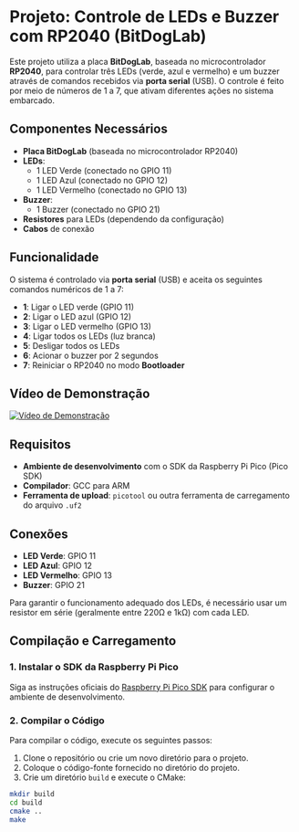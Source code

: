 # Projeto: Controle de LEDs e Buzzer com RP2040 (BitDogLab)

Este projeto utiliza a placa **BitDogLab**, baseada no microcontrolador **RP2040**, para controlar três LEDs (verde, azul e vermelho) e um buzzer através de comandos recebidos via **porta serial** (USB). O controle é feito por meio de números de 1 a 7, que ativam diferentes ações no sistema embarcado.

## Componentes Necessários

- **Placa BitDogLab** (baseada no microcontrolador RP2040)
- **LEDs**:
  - 1 LED Verde (conectado no GPIO 11)
  - 1 LED Azul (conectado no GPIO 12)
  - 1 LED Vermelho (conectado no GPIO 13)
- **Buzzer**:
  - 1 Buzzer (conectado no GPIO 21)
- **Resistores** para LEDs (dependendo da configuração)
- **Cabos** de conexão

## Funcionalidade

O sistema é controlado via **porta serial** (USB) e aceita os seguintes comandos numéricos de 1 a 7:

- **1**: Ligar o LED verde (GPIO 11)
- **2**: Ligar o LED azul (GPIO 12)
- **3**: Ligar o LED vermelho (GPIO 13)
- **4**: Ligar todos os LEDs (luz branca)
- **5**: Desligar todos os LEDs
- **6**: Acionar o buzzer por 2 segundos
- **7**: Reiniciar o RP2040 no modo **Bootloader**

## Vídeo de Demonstração
[![Vídeo de Demonstração](https://i.ytimg.com/vi/kEJRiJeWUP0/hq720_2.jpg?sqp=-oaymwEoCJUDENAFSFryq4qpAxoIARUAAIhC0AEB2AEB4gEKCBgQAhgGOAFAAQ==&rs=AOn4CLC0BxD9g6Z8w7pd8a2XNGtGHcbKMQ)](https://www.youtube.com/shorts/kEJRiJeWUP0O)


## Requisitos

- **Ambiente de desenvolvimento** com o SDK da Raspberry Pi Pico (Pico SDK)
- **Compilador**: GCC para ARM
- **Ferramenta de upload**: `picotool` ou outra ferramenta de carregamento do arquivo `.uf2`

## Conexões

- **LED Verde**: GPIO 11
- **LED Azul**: GPIO 12
- **LED Vermelho**: GPIO 13
- **Buzzer**: GPIO 21

Para garantir o funcionamento adequado dos LEDs, é necessário usar um resistor em série (geralmente entre 220Ω e 1kΩ) com cada LED.

## Compilação e Carregamento

### 1. Instalar o SDK da Raspberry Pi Pico

Siga as instruções oficiais do [Raspberry Pi Pico SDK](https://github.com/raspberrypi/pico-sdk) para configurar o ambiente de desenvolvimento.

### 2. Compilar o Código

Para compilar o código, execute os seguintes passos:

1. Clone o repositório ou crie um novo diretório para o projeto.
2. Coloque o código-fonte fornecido no diretório do projeto.
3. Crie um diretório `build` e execute o CMake:

```bash
mkdir build
cd build
cmake ..
make
